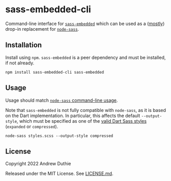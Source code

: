 # sass-embedded-cli

Command-line interface for [`sass-embedded`](https://github.com/sass/embedded-host-node) which can be used as a ([mostly](#usage)) drop-in replacement for [`node-sass`](https://github.com/sass/node-sass).

## Installation

Install using `npm`. `sass-embedded` is a peer dependency and must be installed, if not already.

```
npm install sass-embedded-cli sass-embedded
```

## Usage

Usage should match [`node-sass` command-line usage](https://github.com/sass/node-sass#command-line-interface).

Note that `sass-embedded` is not fully compatible with `node-sass`, as it is based on the Dart implementation. In particular, this affects the default `--output-style`, which must be specified as one of the [valid Dart Sass styles](https://sass-lang.com/documentation/cli/dart-sass#style) (`expanded` or `compressed`).

```
node-sass styles.scss --output-style compressed
```

## License

Copyright 2022 Andrew Duthie

Released under the MIT License. See [LICENSE.md](./LICENSE.md).
